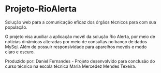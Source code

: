 # Projeto-RioAlerta
Solução web para a comunicação eficaz dos órgãos técnicos para com sua população.

O projeto visa auxiliar a aplicação movél da solução Rio Alerta, por meio de notícias dinâmicas alteradas por meio de consultas no banco de dados MySql. Além de possuir responsividade para aparelhos movéis e modo claro e escuro.

Produzido por: Daniel Fernandes - Projeto desenvolvido para conclusão do curso técnico na escola técnica Maria Mercedez Mendes Texeira.
